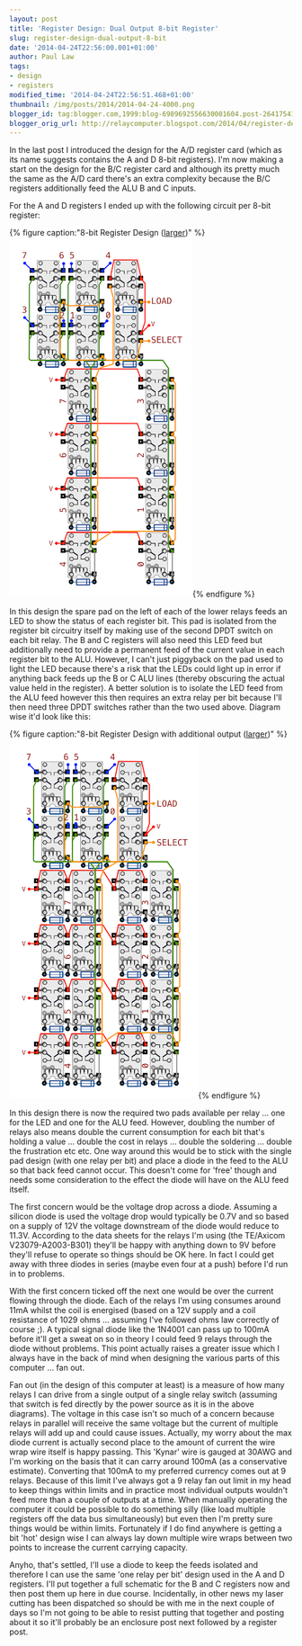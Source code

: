 ```yaml
---
layout: post
title: 'Register Design: Dual Output 8-bit Register'
slug: register-design-dual-output-8-bit
date: '2014-04-24T22:56:00.001+01:00'
author: Paul Law
tags:
- design
- registers
modified_time: '2014-04-24T22:56:51.468+01:00'
thumbnail: /img/posts/2014/2014-04-24-4000.png
blogger_id: tag:blogger.com,1999:blog-6989692556630001604.post-2641754186476607387
blogger_orig_url: http://relaycomputer.blogspot.com/2014/04/register-design-dual-output-8-bit.html
---
```


In the last post I introduced the design for the A/D register card (which as 
its name suggests contains the A and D 8-bit registers). I'm now making a 
start on the design for the B/C register card and although its pretty much the 
same as the A/D card there's an extra complexity because the B/C registers 
additionally feed the ALU B and C inputs.

For the A and D registers 
I ended up with the following circuit per 8-bit register:

{% figure caption:"8-bit Register Design ([larger](/assets/img/posts/2014/2014-04-24-1000.png))" %}![8-bit Register Design](/assets/img/posts/2014/2014-04-24-0000.png){% endfigure %}

In this design 
the spare pad on the left of each of the lower relays feeds an LED to show the 
status of each register bit. This pad is isolated from the register bit 
circuitry itself by making use of the second DPDT switch on each bit relay. 
The B and C registers will also need this LED feed but additionally need to 
provide a permanent feed of the current value in each register bit to the ALU. 
However, I can't just piggyback on the pad used to light the LED because 
there's a risk that the LEDs could light up in error if anything back feeds up 
the B or C ALU lines (thereby obscuring the actual value held in the 
register). A better solution is to isolate the LED feed from the ALU feed 
however this then requires an extra relay per bit because I'll then need three 
DPDT switches rather than the two used above. Diagram wise it'd look like 
this:

{% figure caption:"8-bit Register Design with additional output ([larger](/assets/img/posts/2014/2014-04-24-1001.png))" %}![8-bit Register Design with additional output](/assets/img/posts/2014/2014-04-24-0001.png){% endfigure %}

In this design there is now the required two pads available per 
relay ... one for the LED and one for the ALU feed. However, doubling the 
number of relays also means double the current consumption for each bit that's 
holding a value ... double the cost in relays ... double the soldering ... 
double the frustration etc etc. One way around this would be to stick with the 
single pad design (with one relay per bit) and place a diode in the feed to 
the ALU so that back feed cannot occur. This doesn't come for 'free' though 
and needs some consideration to the effect the diode will have on the ALU feed 
itself.

The first concern would be the voltage drop across a diode. 
Assuming a silicon diode is used the voltage drop would typically be 0.7V and 
so based on a supply of 12V the voltage downstream of the diode would reduce 
to 11.3V. According to the data sheets for the relays I'm using (the TE/Axicom 
V23079-A2003-B301) they'll be happy with anything down to 9V before they'll 
refuse to operate so things should be OK here. In fact I could get away with 
three diodes in series (maybe even four at a push) before I'd run in to 
problems.

With the first concern ticked off the next one would be 
over the current flowing through the diode. Each of the relays I'm using 
consumes around 11mA whilst the coil is energised (based on a 12V supply and a 
coil resistance of 1029 ohms ... assuming I've followed ohms law correctly of 
course ;). A typical signal diode like the 1N4001 can pass up to 100mA before 
it'll get a sweat on so in theory I could feed 9 relays through the diode 
without problems. This point actually raises a greater issue which I always 
have in the back of mind when designing the various parts of this computer ... 
fan out.

Fan out (in the design of this computer at least) is a 
measure of how many relays I can drive from a single output of a single relay 
switch (assuming that switch is fed directly by the power source as it is in 
the above diagrams). The voltage in this case isn't so much of a concern 
because relays in parallel will receive the same voltage but the current of 
multiple relays will add up and could cause issues. Actually, my worry about 
the max diode current is actually second place to the amount of current the 
wire wrap wire itself is happy passing. This 'Kynar' wire is gauged at 30AWG 
and I'm working on the basis that it can carry around 100mA (as a conservative 
estimate). Converting that 100mA to my preferred currency comes out at 9 
relays. Because of this limit I've always got a 9 relay fan out limit in my 
head to keep things within limits and in practice most individual outputs 
wouldn't feed more than a couple of outputs at a time. When manually operating 
the computer it could be possible to do something silly (like load multiple 
registers off the data bus simultaneously) but even then I'm pretty sure 
things would be within limits. Fortunately if I do find anywhere is getting a 
bit 'hot' design wise I can always lay down multiple wire wraps between two 
points to increase the current carrying capacity.

Anyho, that's 
settled, I'll use a diode to keep the feeds isolated and therefore I can use 
the same 'one relay per bit' design used in the A and D registers. I'll put 
together a full schematic for the B and C registers now and then post them up 
here in due course. Incidentally, in other news my laser cutting has been 
dispatched so should be with me in the next couple of days so I'm not going to 
be able to resist putting that together and posting about it so it'll probably 
be an enclosure post next followed by a register post. 
